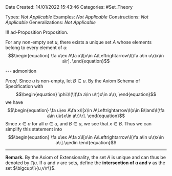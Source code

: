 <br />
<br />

Date Created: 14/01/2022 15:43:46
Categories: #Set_Theory

Types: _Not Applicable_
Examples: _Not Applicable_ 
Constructions: _Not Applicable_
Generalizations: _Not Applicable_

!!! ad-Proposition Proposition.

For any non-empty set $u$, there exists a unique set $A$ whose elements belong to every element of $u$:
    $$\begin{equation}
        \fa u\ex A\fa x\l[x\in A\Leftrightarrow\l(\fa a\in u\r)x\in a\r].
    \end{equation}$$

--- admonition

_Proof._ Since $u$ is non-empty, let $B\in u$. By the Axiom Schema of Specification with
    $$\begin{equation}
        \phi:\l(\l(\fa a\in u\r)x\in a\r),
    \end{equation}$$
we have
    $$\begin{equation}
        \fa u\ex A\fa x\l[x\in A\Leftrightarrow\l(x\in B\land\l(\fa a\in u\r)x\in a\r)\r].
    \end{equation}$$
Since $x\in a$ for all $a\in u$, and $B\in u$, we see that $x\in B$. Thus we can simplify this statement into
    $$\begin{equation}
        \fa u\ex A\fa x\l[x\in A\Leftrightarrow\l(\fa a\in u\r)x\in a\r].\qedin
    \end{equation}$$
    
---

**Remark.** By the Axiom of Extensionality, the set $A$ is unique and can thus be denoted by $\bigcap u$. If $u$ and $v$ are sets, define the **intersection of $u$ and $v$** as the set $\bigcup\l\{u,v\r\}$.
